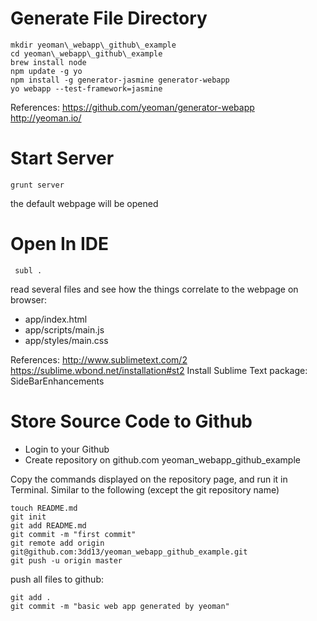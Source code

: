 Generate File Directory
===================

    mkdir yeoman\_webapp\_github\_example
    cd yeoman\_webapp\_github\_example
    brew install node
    npm update -g yo
    npm install -g generator-jasmine generator-webapp
    yo webapp --test-framework=jasmine


References:
https://github.com/yeoman/generator-webapp
http://yeoman.io/


Start Server
===================

    grunt server

the default webpage will be opened


Open In IDE
=================== 

     subl .

read several files and see how the things correlate to the webpage on browser:
- app/index.html
- app/scripts/main.js
- app/styles/main.css

References:
http://www.sublimetext.com/2
https://sublime.wbond.net/installation#st2
Install Sublime Text package: SideBarEnhancements


Store Source Code to Github
===================

* Login to your Github
* Create repository on github.com yeoman\_webapp\_github\_example

Copy the commands displayed on the repository page, and run it in Terminal.
Similar to the following (except the git repository name)

    touch README.md
    git init
    git add README.md
    git commit -m "first commit"
    git remote add origin git@github.com:3dd13/yeoman_webapp_github_example.git
    git push -u origin master

push all files to github:

    git add .
    git commit -m "basic web app generated by yeoman"


